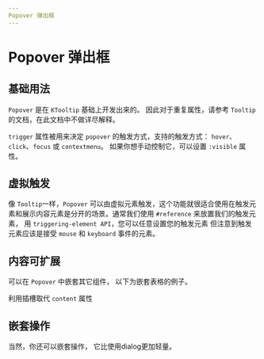 ```yaml
---
Popover 弹出框
---
```


# Popover 弹出框

## 基础用法

`Popover` 是在 `KTooltip` 基础上开发出来的。 因此对于重复属性，请参考 `Tooltip` 的文档，在此文档中不做详尽解释。

`trigger` 属性被用来决定 `popover` 的触发方式，支持的触发方式： `hover`、`click`、`focus` 或 `contextmenu`。 如果你想手动控制它，可以设置 `:visible` 属性。

<preview path="./def.vue" />

## 虚拟触发

像 `Tooltip`一样，`Popover` 可以由虚拟元素触发，这个功能就很适合使用在触发元素和展示内容元素是分开的场景。通常我们使用 `#reference` 来放置我们的触发元素， 用 `triggering-element API`，您可以任意设置您的触发元素 但注意到触发元素应该是接受 `mouse` 和 `keyboard` 事件的元素。

<preview path="./virtualPopover.vue" />

## 内容可扩展

可以在 `Popover` 中嵌套其它组件， 以下为嵌套表格的例子。

利用插槽取代 `content` 属性

<preview path="./slotContent.vue" />

## 嵌套操作

当然，你还可以嵌套操作， 它比使用dialog更加轻量。

<preview path="./nestedPopover.vue" />